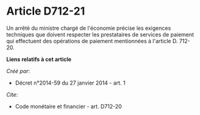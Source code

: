 # Article D712-21

Un arrêté du ministre chargé de l'économie précise les exigences techniques que doivent respecter les prestataires de
services de paiement qui effectuent des opérations de paiement mentionnées à l'article D. 712-20.

**Liens relatifs à cet article**

_Créé par_:

  - Décret n°2014-59 du 27 janvier 2014 - art. 1

_Cite_:

  - Code monétaire et financier - art. D712-20
